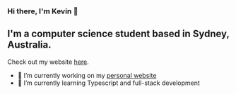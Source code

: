 ### Hi there, I'm Kevin 👋

## I'm a computer science student based in Sydney, Australia.
Check out my website [here](https://kevincai.me/).
- 🔭 I’m currently working on my [personal website](https://github.com/Kevin-Cai-dev/personal-website)
- 🌱 I’m currently learning Typescript and full-stack development
<!--
**Kevin-Cai-dev/Kevin-Cai-dev** is a ✨ _special_ ✨ repository because its `README.md` (this file) appears on your GitHub profile.

Here are some ideas to get you started:



- 👯 I’m looking to collaborate on ...
- 🤔 I’m looking for help with ...
- 💬 Ask me about ...
- 📫 How to reach me: ...
- 😄 Pronouns: ...
- ⚡ Fun fact: ...
-->
